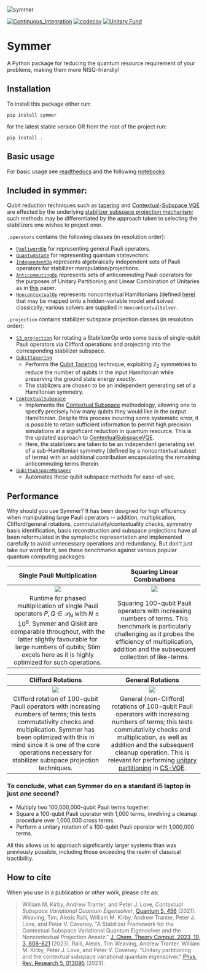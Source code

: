 ![symmer](https://github.com/UCL-CCS/symmer/blob/main/images/symmer_logo.png)

[![Continuous_Integration](https://github.com/UCL-CCS/symmer/actions/workflows/pull_request.yaml/badge.svg)](https://github.com/UCL-CCS/symmer/actions/workflows/pull_request.yaml)
[![codecov](https://codecov.io/gh/UCL-CCS/symmer/branch/main/graph/badge.svg?token=PZzJNZuEEW)](https://codecov.io/gh/UCL-CCS/symmer)
[![Unitary Fund](https://img.shields.io/badge/Supported%20By-UNITARY%20FUND-brightgreen.svg?style=for-the-badge)](http://unitary.fund)
# Symmer

A Python package for reducing the quantum resource requirement of your problems, making them more NISQ-friendly!

## Installation
To install this package either run:
```
pip install symmer
```
for the latest stable version OR from the root of the project run:

```
pip install .
```

## Basic usage
For basic usage see [readthedocs](https://symmer.readthedocs.io/en/latest/) and the following [notebooks](https://github.com/UCL-CCS/symmer/tree/main/notebooks)

## Included in symmer:
Qubit reduction techniques such as [tapering](https://arxiv.org/abs/1701.08213) and [Contextual-Subspace VQE](https://doi.org/10.22331/q-2021-05-14-456) are effected by the underlying [stabilizer subspace projection mechanism](https://arxiv.org/abs/2204.02150); such methods may be differentiated by the approach taken to selecting the stabilizers one wishes to project over. 

`.operators` contains the following classes (in resolution order):
- [`PauliwordOp`](https://github.com/UCL-CCS/symmer/tree/main/symmer/symplectic/base.py) for representing general Pauli operators.
- [`QuantumState`](https://github.com/UCL-CCS/symmer/tree/main/symmer/symplectic/base.py) for representing quantum statevectors.
- [`IndependentOp`](https://github.com/UCL-CCS/symmer/tree/main/symmer/symplectic/independent_op.py) represents algebraically independent sets of Pauli operators for stabilizer manipulation/projections.
- [`AnticommutingOp`](https://github.com/UCL-CCS/symmer/tree/main/symmer/symplectic/anticommuting_op.py) represents sets of anticommuting Pauli operators for the purposes of Unitary Partitioning and Linear Combination of Unitaries as in [this](https://arxiv.org/abs/2207.03451) paper.
- [`NoncontextualOp`](https://github.com/UCL-CCS/symmer/tree/main/symmer/symplectic/noncontextual_op.py) represents noncontextual Hamiltonians (defined [here](https://arxiv.org/abs/2002.05693)) that may be mapped onto a hidden-variable model and solved classically; various solvers are supplied in `NoncontextualSolver`.

`.projection` contains stabilizer subspace projection classes (in resolution order):
- [`S3_projection`](https://github.com/UCL-CCS/symmer/tree/main/symmer/projection/base.py) for rotating a StabilizerOp onto some basis of single-qubit Pauli operators via Clifford operations and projecting into the corresponding stabilizer subspace.
- [`QubitTapering`](https://github.com/UCL-CCS/symmer/tree/main/symmer/projection/qubit_tapering.py) 
  - Performs the [Qubit Tapering](https://arxiv.org/abs/1701.08213) technique, exploiting $\mathbb{Z}_2$ symmetries to reduce the number of qubits in the input Hamiltonian while preserving the ground state energy _exactly_.
  - The stablizers are chosen to be an independent generating set of a Hamiltonian symmetry.
- [`ContextualSubspace`](https://github.com/UCL-CCS/symmer/tree/main/symmer/projection/contextual_subspace.py) 
  - Implements the [Contextual Subspace](https://quantum-journal.org/papers/q-2021-05-14-456/) methodology, allowing one to specify precisely how many qubits they would like in the output Hamiltonian. Despite this process incurring some systematic error, it is possible to retain sufficient information to permit high precision simulations at a significant reduction in quantum resource. This is the updated approach to [ContextualSubspaceVQE](https://github.com/wmkirby1/ContextualSubspaceVQE).
  - Here, the stabilizers are taken to be an independent generating set of a sub-Hamiltonian symmetry (defined by a noncontextual subset of terms) with an additional contribution encapsulating the remaining anticommuting terms therein.
- [`QubitSubspaceManager`](https://github.com/UCL-CCS/symmer/blob/main/symmer/projection/qubit_subspace_manager.py)
  - Automates these qubit subspace methods for ease-of-use. 

## Performance

Why should you use Symmer? It has been designed for high efficiency when manipulating large Pauli operators -- addition, multiplication, Clifford/general rotations, commutativity/contextuality checks, symmetry basis identification, basis reconstruction and subspace projections have all been reformulated in the symplectic representation and implemented carefully to avoid unnecessary operations and redundancy. But don't just take our word for it, see these benchmarks against various popular quantum computing packages:

Single Pauli Multiplication |  Squaring Linear Combinations
:--------------------------:|:-----------------------------:
![](https://github.com/UCL-CCS/symmer/blob/main/images/single_pauli_mult.png) | ![](https://github.com/UCL-CCS/symmer/blob/main/images/squaring_100q_linear_combs.png)
Runtime for phased multiplication of single Pauli operators $P,Q \in \mathcal{P}_N$ with $N \leq 10^8$. Symmer and Qiskit are comparable throughout, with the latter slightly favourable for large numbers of qubits; Stim excels here as it is highly optimized for such operations. | Squaring 100-qubit Pauli operators with increasing numbers of terms. This benchmark is particularly challenging as it probes the efficiency of multiplication, addition and the subsequent collection of like-terms.

Clifford Rotations          |  General Rotations
:--------------------------:|:-----------------------------:
![](https://github.com/UCL-CCS/symmer/blob/main/images/100q_clifford_rotations.png) | ![](https://github.com/UCL-CCS/symmer/blob/main/images/100q_general_rotations.png)
Clifford rotation of 100-qubit Pauli operators with increasing numbers of terms; this tests commutativity checks and multiplication. Symmer has been optimized with this in mind since it is one of the core operations necessary for stabilizer subspace projection techniques. | General (non-Clifford) rotations of 100-qubit Pauli operators with increasing numbers of terms; this tests commutativity checks and multiplication, as well as addition and the subsequent cleanup operation. This is relevant for performing [unitary partitioning](https://arxiv.org/abs/2207.03451) in [CS-VQE](https://quantum-journal.org/papers/q-2021-05-14-456/).

### To conclude, what can Symmer do on a standard i5 laptop in just _one_ second?
- Multiply two 100,000,000-qubit Pauli terms together.
- Square a 100-qubit Pauli operator with 1,000 terms, involving a cleanup procedure over 1,000,000 cross terms.
- Perform a unitary rotation of a 100-qubit Pauli operator with 1,000,000 terms.

All this allows us to approach significantly larger systems than was previously possible, including those exceeding the realm of classical tractibility.

## How to cite

When you use in a publication or other work, please cite as:

> William M. Kirby, Andrew Tranter, and Peter J. Love, *Contextual Subspace Variational Quantum Eigensolver*, [Quantum 5, 456](https://doi.org/10.22331/q-2021-05-14-456) (2021).
> Weaving, Tim, Alexis Ralli, William M. Kirby, Andrew Tranter, Peter J. Love, and Peter V. Coveney. "A Stabilizer Framework for the Contextual Subspace Variational Quantum Eigensolver and the Noncontextual Projection Ansatz." [J. Chem. Theory Comput. 2023, 19, 3, 808–821](https://doi.org/10.1021/acs.jctc.2c00910) (2023).
> Ralli, Alexis, Tim Weaving, Andrew Tranter, William M. Kirby, Peter J. Love, and Peter V. Coveney. "Unitary partitioning and the contextual subspace variational quantum eigensolver." [Phys. Rev. Research 5, 013095](https://doi.org/10.1103/PhysRevResearch.5.013095) (2023).
